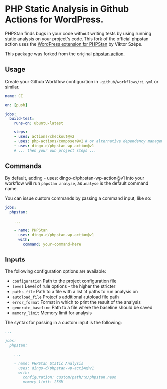  PHP Static Analysis in Github Actions for WordPress. 
 ======================================

PHPStan finds bugs in your code without writing tests by using running static analysis on your project's code. This fork of the official phpstan action uses the [WordPress extension for PHPStan](https://github.com/szepeviktor/phpstan-wp-action) by Viktor Szépe. 

This package was forked from the original [phpstan action](https://github.com/php-actions/phpstan).

Usage
-----

Create your Github Workflow configuration in `.github/workflows/ci.yml` or similar.

```yaml
name: CI

on: [push]

jobs:
  build-test:
    runs-on: ubuntu-latest

    steps:
    - uses: actions/checkout@v2
    - uses: php-actions/composer@v2 # or alternative dependency management
    - uses: dingo-d/phpstan-wp-action@v1
    # ... then your own project steps ...
```

Commands
--------

By default, adding - uses: dingo-d/phpstan-wp-action@v1 into your workflow will run `phpstan analyse`, as `analyse` is the default command name.

You can issue custom commands by passing a command input, like so:

```yaml
jobs:
  phpstan:

    ...

    - name: PHPStan
      uses: dingo-d/phpstan-wp-action@v1
      with:
        command: your-command-here
```

Inputs
------

The following configuration options are available:

+ `configuration` Path to the project configuration file
+ `level` Level of rule options - the higher the stricter
+ `paths_file` Path to a file with a list of paths to run analysis on
+ `autoload_file` Project's additional autoload file path
+ `error_format` Format in which to print the result of the analysis
+ `generate_baseline` Path to a file where the baseline should be saved
+ `memory_limit` Memory limit for analysis

The syntax for passing in a custom input is the following:

```yaml
...

jobs:
  phpstan:

    ...

    - name: PHPStan Static Analysis
      uses: dingo-d/phpstan-wp-action@v1
      with:
        configuration: custom/path/to/phpstan.neon
        memory_limit: 256M
```
